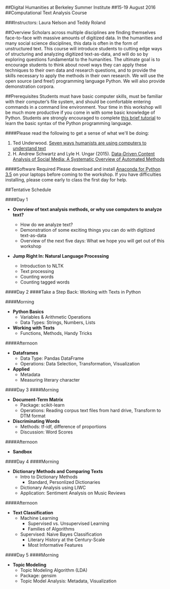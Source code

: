 ##Digital Humanities at Berkeley Summer Institute
##15-19 August 2016
##Computational Text Analysis Course

###Instructors: Laura Nelson and Teddy Roland	

##Overview
Scholars across multiple disciplines are finding themselves face-to-face with massive amounts of digitized data. In the humanities and many social science disciplines, this data is often in the form of unstructured text. This course will introduce students to cutting edge ways of structuring and analyzing digitized text-as-data, and will do so by exploring questions fundamental to the humanities. The ultimate goal is to encourage students to think about novel ways they can apply these techniques to their own data and research questions, and to provide the skills necessary to apply the methods in their own research. We will use the open source (and free!) programming language Python. We will also provide demonstration corpora.


##Prerequisites
Students must have basic computer skills, must be familiar with their computer’s file system, and should be comfortable entering commands in a command line environment.
Your time in this workshop will be much more productive if you come in with some basic knowledge of Python. Students are strongly encouraged to complete [this brief tutorial](https://www.codeschool.com/courses/try-python) to learn the basic syntax of the Python programming language.

####Please read the following to get a sense of what we'll be doing:
1. Ted Underwood. [Seven ways humanists are using computers to understand text](https://tedunderwood.com/2015/06/04/seven-ways-humanists-are-using-computers-to-understand-text/)
2. H. Andrew Schwartz and Lyle H. Ungar (2015). [Data-Driven Content Analysis of Social Media: A Systematic Overview of Automated Methods](http://wwbp.org/papers/dataDriven2015.pdf)


####Software Required
Please download and install [Anaconda for Python 3.5](https://www.continuum.io/downloads) on your laptops before coming to the workshop. If you have difficulties installing, please come early to class the first day for help.


##Tentative Schedule

####Day 1

- **Overview of text analysis methods, or why use computers to analyze text?**
    * How do we analyze text?
    * Demonstration of some exciting things you can do with digitized text-as-data
    * Overview of the next five days: What we hope you will get out of this workshop

- **Jump Right In: Natural Language Processing**
    * Introduction to NLTK
    * Text processing
    * Counting words
    * Counting tagged words

####Day 2
####Take a Step Back: Working with Texts in Python

####Morning
- **Python Basics**
    * Variables & Arithmetic Operations
    * Data Types: Strings, Numbers, Lists
- **Working with Texts**
    * Functions, Methods, Handy Tricks

####Afternoon
- **Dataframes**
    * Data Type: Pandas DataFrame
    * Operations: Data Selection, Transformation, Visualization
- **Applied**
    * Metadata
    * Measuring literary character

####Day 3
####Morning
- **Document-Term Matrix**
    * Package: scikit-learn
    * Operations: Reading corpus text files from hard drive, Transform to DTM format
- **Discriminating Words**
    * Methods: tf-idf, difference of proportions
    * Discussion: Word Scores

####Afternoon
- **Sandbox**

####Day 4
####Morning
- **Dictionary Methods and Comparing Texts**
    * Intro to Dictionary Methods
       * Standard, Personlized Dictionaries
    * Dictionary Analysis using LIWC
    * Application: Sentiment Analysis on Music Reviews

####Afternoon
- **Text Classification**
    * Machine Learning
       * Supervised vs. Unsupervised Learning
       * Families of Algorithms
    * Supervised: Naive Bayes Classification
       * Literary History at the Century-Scale
       * Most Informative Features

####Day 5
####Morning
- **Topic Modeling**
    * Topic Modeling Algorithm (LDA)
    * Package: gensim
    * Topic Model Analysis: Metadata, Visualization
